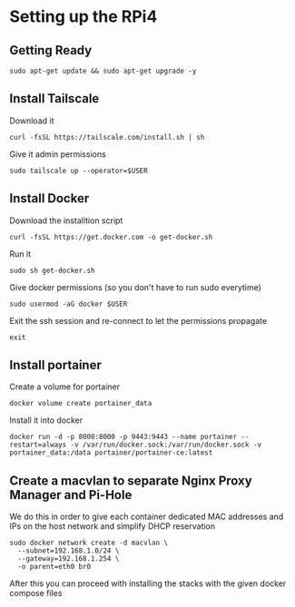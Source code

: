 # Setting up the RPi4

## Getting Ready
```
sudo apt-get update && sudo apt-get upgrade -y
```

## Install Tailscale

Download it
```
curl -fsSL https://tailscale.com/install.sh | sh
```

Give it admin permissions
```
sudo tailscale up --operator=$USER
```

## Install Docker
Download the installtion script
```
curl -fsSL https://get.docker.com -o get-docker.sh
```

Run it
```
sudo sh get-docker.sh
```

Give docker permissions (so you don't have to run sudo everytime)
```
sudo usermod -aG docker $USER
```

Exit the ssh session and re-connect to let the permissions propagate
```
exit
```

## Install portainer
Create a volume for portainer
```
docker volume create portainer_data
```
Install it into docker
```
docker run -d -p 8000:8000 -p 9443:9443 --name portainer --restart=always -v /var/run/docker.sock:/var/run/docker.sock -v portainer_data:/data portainer/portainer-ce:latest
```

## Create a macvlan to separate Nginx Proxy Manager and Pi-Hole

We do this in order to give each container dedicated MAC addresses and IPs on the host network and simplify DHCP reservation
```
sudo docker network create -d macvlan \
  --subnet=192.168.1.0/24 \
  --gateway=192.168.1.254 \
  -o parent=eth0 br0
```

After this you can proceed with installing the stacks with the given docker compose files